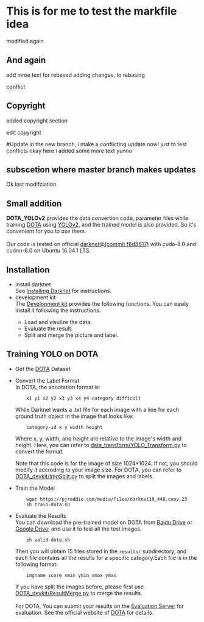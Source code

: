 # This is for me to test the markfile idea
modified again
## And again
add mroe text for rebased adding changes, to rebasing

conflict
## Copyright 
added copyright section

edit copyright

#Update in the new branch, i make a conflicting update now!
just to test conflicts okay here i added some more text yunno

## subscetion where master branch makes updates

Ok last modifciation
## Small addition 
**DOTA_YOLOv2** provides the data convertion code, parameter files while training <a href="http://captain.whu.edu.cn/DOTAweb/dataset.html">DOTA<a> using <a href="https://pjreddie.com/darknet/yolov2/">YOLOv2<a>, and the trained model is also provided. So it's convenient for you to use them.<br>
<br>
Our code is tested on official <a href="https://github.com/pjreddie/darknet">darknet@(commit f6d8617)<a> with cuda-8.0 and cudnn-6.0 on Ubuntu 16.04.1 LTS.<br>
## Installation
* install darknet<br>
  See <a href="https://pjreddie.com/darknet/install/">Installing Darknet<a> for instructions.<br>
* development kit<br>
  The <a href="https://github.com/CAPTAIN-WHU/DOTA_devkit">Development kit<a> provides the following functions. You can easily install it following the instructions.<br> 
    * Load and visulize the data.
    * Evaluate the result.
    * Split and merge the picture and label.<br>
## Training YOLO on DOTA
* Get the <a href="http://captain.whu.edu.cn/DOTAweb/dataset.html">DOTA<a> Dataset<br>

* Convert the Label Format<br>
  In DOTA, the annotation format is:
  ```
      x1 y1 x2 y2 x3 y3 x4 y4 category difficult
  ```
  While Darknet wants a .txt file for each image with a line for each ground truth object in the image that looks like:
  ```
      category-id x y width height
  ```
  Where x, y, width, and height are relative to the image's width and height.
  Here, you can refer to <a href="https://github.com/ringringyi/DOTA_YOLOv2/tree/master/data_transform">data_transform/YOLO_Transform.py<a> to convert the format.<br>
  
  Note that this code is for the image of size 1024*1024. If not, you should modify it accroding to your image size. For DOTA, you can refer to  <a href="https://github.com/CAPTAIN-WHU/DOTA_devkit/blob/master/ImgSplit.py">DOTA_devkit/ImgSplit.py<a> to split the images and labels.

* Train the Model<br>
  ```
      wget https://pjreddie.com/media/files/darknet19_448.conv.23
      sh train-dota.sh 
  ```
* Evaluate the Results<br>
  You can download the pre-trained model on DOTA from <a href="https://pan.baidu.com/s/1A23G8zlmJxj0o3MgG7rkrA">Baidu Drive<a> or <a href="https://drive.google.com/open?id=1bE1WU0HhVd2ZGZur2TC9QcTWnmgHtwZ6">Google Drive<a>, and use it to test all the test images.
  ```
      sh valid-dota.sh 
  ```
  Then you will obtain 15 files stored in the `results/` subdirectory, and each file contains all the results for a specific category.Each file is in the following format:<br>
  ```
      imgname score xmin ymin xmax ymax 
  ```
  If you have split the images before, please first use <a href="https://github.com/CAPTAIN-WHU/DOTA_devkit/blob/master/ResultMerge.py"> DOTA_devkit/ResultMerge.py<a> to merge the results.<br>
  <br>
  For DOTA, You can submit your results on the <a href="http://www.icdar2017chinese.site:5084/evaluation2/"> Evaluation Server<a> for evaluation. See the official website of <a href="http://captain.whu.edu.cn/DOTAweb/dataset.html">DOTA<a> for details.<br>
    
